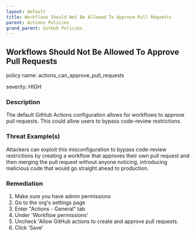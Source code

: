 ```yaml
---
layout: default
title: Workflows Should Not Be Allowed To Approve Pull Requests
parent: Actions Policies
grand_parent: GitHub Policies
---
```



## Workflows Should Not Be Allowed To Approve Pull Requests
policy name: actions_can_approve_pull_requests

severity: HIGH

### Description
The default GitHub Actions configuration allows for workflows to approve pull requests. This could allow users to bypass code-review restrictions.

### Threat Example(s)
Attackers can exploit this misconfiguration to bypass code-review restrictions by creating a workflow that approves their own pull request and then merging the pull request without anyone noticing, introducing malicious code that would go straight ahead to production.



### Remediation
1. Make sure you have admin permissions
2. Go to the org's settings page
3. Enter "Actions - General" tab
4. Under 'Workflow permissions'
5. Uncheck 'Allow GitHub actions to create and approve pull requests.
6. Click 'Save'



